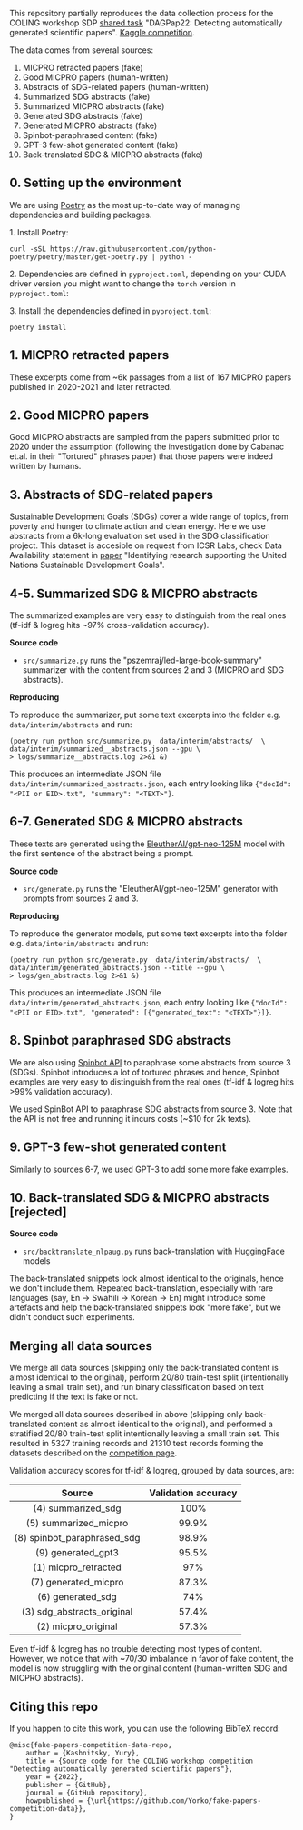This repository partially reproduces the data collection process for the COLING workshop SDP [shared task](https://sdproc.org/2022/sharedtasks.html) "DAGPap22: Detecting automatically generated scientific papers". [Kaggle competition](https://www.kaggle.com/competitions/detecting-generated-scientific-papers).

The data comes from several sources:

1. MICPRO retracted papers (fake)
2. Good MICPRO papers (human-written)
3. Abstracts of SDG-related papers (human-written)
4. Summarized SDG abstracts (fake)
5. Summarized MICPRO abstracts (fake)
6. Generated SDG abstracts (fake)
7. Generated MICPRO abstracts (fake)
8. Spinbot-paraphrased content (fake)
9. GPT-3 few-shot generated content (fake)
10. Back-translated SDG & MICPRO abstracts (fake)

## 0. Setting up the environment

We are using [Poetry](https://python-poetry.org/docs/basic-usage/) as the most up-to-date way of managing dependencies and building packages.

1\. Install Poetry:

```
curl -sSL https://raw.githubusercontent.com/python-poetry/poetry/master/get-poetry.py | python -
```

2\. Dependencies are defined in `pyproject.toml`, depending on your CUDA driver version you might want to change the `torch` version in `pyproject.toml`:

3\. Install the dependencies defined in `pyproject.toml`:

```
poetry install
```


## 1. MICPRO retracted papers

These excerpts come from ~6k passages from a list of 167 MICPRO papers published in 2020-2021 and later retracted.


## 2. Good MICPRO papers

Good MICPRO abstracts are sampled from the papers submitted prior to 2020 under the assumption (following the investigation done by Cabanac et.al. in their "Tortured" phrases paper) that those papers were indeed written by humans.


## 3. Abstracts of SDG-related papers

Sustainable Development Goals (SDGs) cover a wide range of topics, from poverty and hunger to climate action and clean energy. Here we use abstracts from a 6k-long evaluation set used in the SDG classification project. This dataset is accesible on request from ICSR Labs, check Data Availability statement in [paper](https://arxiv.org/abs/2209.07285) "Identifying research supporting the United Nations Sustainable Development Goals".


## 4-5. Summarized SDG & MICPRO abstracts


The summarized examples are very easy to distinguish from the real ones (tf-idf & logreg hits ~97% cross-validation accuracy).


**Source code**

- `src/summarize.py` runs the "pszemraj/led-large-book-summary" summarizer with the content from sources 2 and 3 (MICPRO and SDG abstracts).

**Reproducing**

To reproduce the summarizer, put some text excerpts into the folder e.g. `data/interim/abstracts` and run:

```
(poetry run python src/summarize.py  data/interim/abstracts/  \
data/interim/summarized__abstracts.json --gpu \
> logs/summarize__abstracts.log 2>&1 &)
```
This produces an intermediate JSON file `data/interim/summarized_abstracts.json`, each entry looking like `{"docId": "<PII or EID>.txt", "summary": "<TEXT>"}`.



## 6-7. Generated SDG & MICPRO abstracts

These texts are generated using the [EleutherAI/gpt-neo-125M](https://huggingface.co/EleutherAI/gpt-neo-125M) model with the first sentence of the abstract being a prompt.

**Source code**

- `src/generate.py` runs the "EleutherAI/gpt-neo-125M" generator with prompts from sources 2 and 3. 

**Reproducing**


To reproduce the generator models, put some text excerpts into the folder e.g. `data/interim/abstracts` and run:

```
(poetry run python src/generate.py  data/interim/abstracts/  \
data/interim/generated_abstracts.json --title --gpu \
> logs/gen_abstracts.log 2>&1 &)
```
This produces an intermediate JSON file `data/interim/generated_abstracts.json`, each entry looking like `{"docId": "<PII or EID>.txt", "generated": [{"generated_text": "<TEXT>"}]}`.


## 8. Spinbot paraphrased SDG abstracts

We are also using [Spinbot API](https://spinbot.com/) to paraphrase some abstracts from source 3 (SDGs). Spinbot introduces a lot of tortured phrases and hence, Spinbot examples are very easy to distinguish from the real ones (tf-idf & logreg hits >99% validation accuracy).

We used SpinBot API to paraphrase SDG abstracts from source 3. Note that the API is not free and running it incurs costs (~$10 for 2k texts).

## 9. GPT-3 few-shot generated content

Similarly to sources 6-7, we used GPT-3 to add some more fake examples. 

## 10. Back-translated SDG & MICPRO abstracts [rejected]

**Source code**

 - `src/backtranslate_nlpaug.py` runs back-translation with HuggingFace models

The back-translated snippets look almost identical to the originals, hence we don't include them. Repeated back-translation, especially with rare languages (say, En -> Swahili -> Korean -> En) might introduce some artefacts and help the back-translated snippets look "more fake", but we didn't conduct such experiments.

## Merging all data sources

We merge all data sources (skipping only the back-translated content is almost identical to the original), perform 20/80 train-test split (intentionally leaving a small train set), and run binary classification based on text predicting if the text is fake or not.

We merged all data sources described in above (skipping only back-translated content as almost identical to the original), and performed a stratified 20/80 train-test split intentionally leaving a small train set. This resulted in 5327 training records and 21310 test records forming the datasets described on the [competition page](https://www.kaggle.com/competitions/detecting-generated-scientific-papers).

Validation accuracy scores for tf-idf & logreg, grouped by data sources, are:

|          **Source**         | **Validation accuracy** |
|:---------------------------:|:-----------------------:|
| (4) summarized_sdg         |          100%           |
| (5) summarized_micpro      |          99.9%          |
| (8) spinbot\_paraphrased\_sdg |	        98.9%          |
| (9) generated_gpt3          |	        95.5%          |
| (1)  micpro_retracted       |          97%          |
| (7) generated_micpro       |          87.3%          |
| (6) generated_sdg          |          74%          |
| (3) sdg\_abstracts\_original|          57.4%          |
| (2)  micpro_original        |          57.3%          |

Even tf-idf & logreg has no trouble detecting most types of content. However, we notice that with ~70/30 imbalance in favor of fake content, the model is now struggling with the original content (human-written SDG and MICPRO abstracts). 

## Citing this repo

If you happen to cite this work, you can use the following BibTeX record:

```
@misc{fake-papers-competition-data-repo,
    author = {Kashnitsky, Yury},
    title = {Source code for the COLING workshop competition "Detecting automatically generated scientific papers"},
    year = {2022},
    publisher = {GitHub},
    journal = {GitHub repository},
    howpublished = {\url{https://github.com/Yorko/fake-papers-competition-data}},
}
```